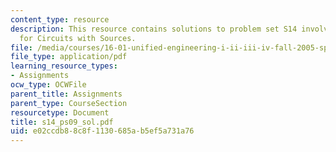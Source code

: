 ```yaml
---
content_type: resource
description: This resource contains solutions to problem set S14 involving State Equations
  for Circuits with Sources.
file: /media/courses/16-01-unified-engineering-i-ii-iii-iv-fall-2005-spring-2006/e02ccdb88c8f1130685ab5ef5a731a76_s14_ps09_sol.pdf
file_type: application/pdf
learning_resource_types:
- Assignments
ocw_type: OCWFile
parent_title: Assignments
parent_type: CourseSection
resourcetype: Document
title: s14_ps09_sol.pdf
uid: e02ccdb8-8c8f-1130-685a-b5ef5a731a76
---
```

